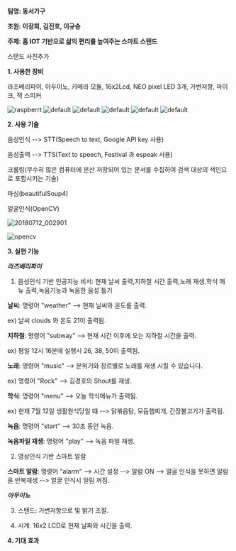 __팀명: 동서가구__

__조원: 이장희, 김진호, 이규승__

__주제: 홈 IOT 기반으로 삶의 편리를 높여주는 스마트 스탠드__

스탠드 사진추가

__1. 사용한 장비__

라즈베리파이, 아두이노, 카메라 모듈, 16x2Lcd, NEO pixel LED 3개, 가변저항, 마이크, 잭 스피커 

![raspberrt](https://user-images.githubusercontent.com/29765855/42580089-b5863204-8564-11e8-80e3-e3d4b1562bc6.jpg)
![default](https://user-images.githubusercontent.com/29765855/42580211-009f1be8-8565-11e8-8514-8cc2877a6890.png)
![default](https://user-images.githubusercontent.com/29765855/42580303-27b97f84-8565-11e8-954d-a45ae3e0c73b.jpg)
![default](https://user-images.githubusercontent.com/29765855/42580631-f13a2ade-8565-11e8-9296-d97f184e5b77.jpg)
![default](https://user-images.githubusercontent.com/29765855/42580646-f94b15ee-8565-11e8-8f29-9ff2d4fde2b1.jpg)
![default](https://user-images.githubusercontent.com/29765855/42580658-fecdd006-8565-11e8-91eb-3e0e8bc1b647.jpg)

__2. 사용 기술__

음성인식 --> STT(Speech to text, Google API key 사용) 

음성출력 --> TTS(Text to speech, Festival 과 espeak 사용)

크롤링(무수히 많은 컴퓨터에 분산 저장되어 있는 문서를 수집하여 검색 대상의 색인으로 포함시키는 기술)

파싱(beautifulSoup4)

얼굴인식(OpenCV)

![20180712_002901](https://user-images.githubusercontent.com/29765855/42582655-b231be1a-856a-11e8-9ad1-deaa5100a9b7.jpg)

![opencv](https://user-images.githubusercontent.com/29765855/42582391-ec0349b6-8569-11e8-8fe0-163004abd48d.jpg)

__3. 실현 기능__

___라즈베리파이___

1. 음성인식 기반 인공지능 비서: 현재 날씨 출력,지하철 시간 출력,노래 재생,학식 메뉴 출력,녹음기능과 녹음한 음성 틀기

__날씨__: 명령어 "weather" --> 현재 닐씨와 온도를 출력. 

ex) 날씨 clouds 와 온도 21이 출력됨. 

__지하철__: 명령어 "subway" --> 현재 시간 이후에 오는 지하철 시간을 출력. 

ex) 평일 12시 16분에 실행시 26, 38, 50이 출력됨.

__노래__: 명령어 "music" --> 분위기와 장르별로 노래를 재생 시킬 수 있습니다. 

ex) 명령어 "Rock" --> 김경호의 Shout를 재생.

__학식__: 명령어 "menu" --> 오늘 학식메뉴가 출력됨. 

ex) 현재 7월 12일 생활원식당일 떄 --> 닭볶음탕, 모듬햄찌개, 간장불고기가 출력됨.

__녹음__: 명령어 "start" --> 30초 동안 녹음.

__녹음파일 재생__: 명령어 "play" --> 녹음 파일 재생.

2. 영상인식 기반 스마트 알람

__스마트 알람__: 명령어 "alarm" --> 시간 설정 --> 알람 ON --> 얼굴 인식을 못하면 알람을 반복재생 --> 얼굴 인식시 일림 꺼짐.


___아두이노___

3. 스탠드: 가변저항으로 빛 밝기 조절.

4. 시계: 16x2 LCD로 현재 날짜와 시긴을 출력.

__4. 기대 효과__

